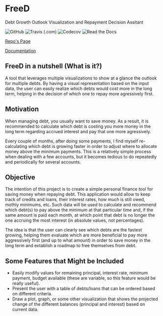 # FreeD

Debt Growth Outlook Visualization and Repayment Decision Assitant

![GitHub](https://img.shields.io/github/license/Luigi-PastorePica/FreeD) 
![Travis (.com)](https://img.shields.io/travis/com/Luigi-PastorePica/FreeD) 
![Codecov](https://img.shields.io/codecov/c/github/Luigi-PastorePica/FreeD) 
![Read the Docs](https://img.shields.io/readthedocs/freed)

[Repo's Page](https://github.com/Luigi-PastorePica/FreeD)

[Documentation](https://freed.readthedocs.io/en/latest)

## FreeD in a nutshell (What is it?)

A tool that leverages multiple visualizations to show at a glance the outlook for multiple debts. By having a visual representation based on the input data, the user can easily realize which debts would cost more in the long term, helping in the decision of which one to repay more agressively first.


## Motivation

When managing debt, you usually want to save money. As a result, it is recommended to calculate which debt is costing you more money in the long term regarding accrued interest and pay that one more agressively. 

Every couple of months, after doing some payments, I find myself re-calculating which debt is growing faster in order to adjust where to allocate money above the minimum payments. This is a relatively simple process when dealing with a few accounts, but it becomes tedious to do repeatedly and periodically for several accounts. 

## Objective

The intention of this project is to create a simple personal finance tool for saving money when repaying debt. This application would allow to keep track of credits and loans, their interest rates, how much is still owed, mothly minimums, etc. Such data will be used to calculate and recommend which debt(s) to pay above the minimum at that particular time and, if the same amount is paid each month, at which point that debt is no longer the one accruing the most interest (in absolute values, not percentages).

The idea is that the user can clearly see which debts are the fastest growing, helping them evaluate which are more beneficial to pay more aggressively first (and up to what amount) in order to save money in the long term and extablish a roadmap to free themselves from debt.


## Some Features that Might be Included
- Easily modify values for remaining principal, interest rate, minimum payment, budget available (these are variable, so this feature would be really useful).
- Present the user with a table of debts/loans that can be ordered based on different criteria.
- Draw a plot, graph, or some other visualization that shows the projected change of the different balances (principal and interest) based on current data.
